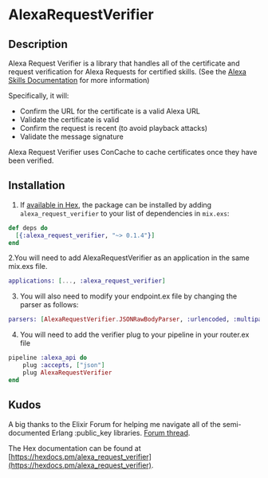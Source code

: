 # AlexaRequestVerifier

## Description
Alexa Request Verifier is a library that handles all of the certificate and request verification for Alexa Requests for certified skills. (See the [Alexa Skills Documentation](https://developer.amazon.com/public/solutions/alexa/alexa-skills-kit/docs/developing-an-alexa-skill-as-a-web-service) for more information)  

Specifically, it will:
* Confirm the URL for the certificate is a valid Alexa URL
* Validate the certificate is valid
* Confirm the request is recent (to avoid playback attacks)
* Validate the message signature

Alexa Request Verifier uses ConCache to cache certificates once they have been verified.


## Installation

1. If [available in Hex](https://hex.pm/docs/publish), the package can be installed
by adding `alexa_request_verifier` to your list of dependencies in `mix.exs`:

```elixir
def deps do
  [{:alexa_request_verifier, "~> 0.1.4"}]
end
```
2.You will need to add AlexaRequestVerifier as an application in the same mix.exs file.
```elixir
applications: [..., :alexa_request_verifier] 
```

3. You will also need to modify your endpoint.ex file by changing the parser as follows:
```elixir
parsers: [AlexaRequestVerifier.JSONRawBodyParser, :urlencoded, :multipart, :json],
```

4. You will need to add the verifier plug to your pipeline in your router.ex file
```elixir
pipeline :alexa_api do
    plug :accepts, ["json"]
    plug AlexaRequestVerifier
end
```

## Kudos
A big thanks to the Elixir Forum for helping me navigate all of the semi-documented Erlang :public_key libraries.  [Forum thread](https://elixirforum.com/t/x-509-request-cert-chain-validation-plug-for-alexa-skills/4463/23).


The Hex documentation can be found at [https://hexdocs.pm/alexa_request_verifier](https://hexdocs.pm/alexa_request_verifier).

